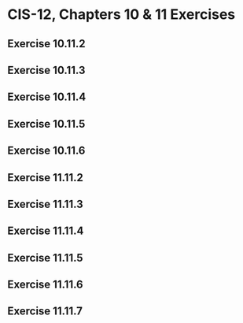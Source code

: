 # CIS-12, Chapters 10 & 11 Exercises

<h2>Exercise 10.11.2</h2>

<h2>Exercise 10.11.3</h2>

<h2>Exercise 10.11.4</h2>

<h2>Exercise 10.11.5</h2>

<h2>Exercise 10.11.6</h2>

<h2>Exercise 11.11.2</h2>

<h2>Exercise 11.11.3</h2>

<h2>Exercise 11.11.4</h2>

<h2>Exercise 11.11.5</h2>

<h2>Exercise 11.11.6</h2>

<h2>Exercise 11.11.7</h2>